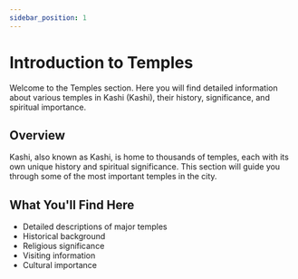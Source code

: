```yaml
---
sidebar_position: 1
---
```


# Introduction to Temples

Welcome to the Temples section. Here you will find detailed information about various temples in Kashi (Kashi), their history, significance, and spiritual importance.

## Overview

Kashi, also known as Kashi, is home to thousands of temples, each with its own unique history and spiritual significance. This section will guide you through some of the most important temples in the city.

## What You'll Find Here

- Detailed descriptions of major temples
- Historical background
- Religious significance
- Visiting information
- Cultural importance
